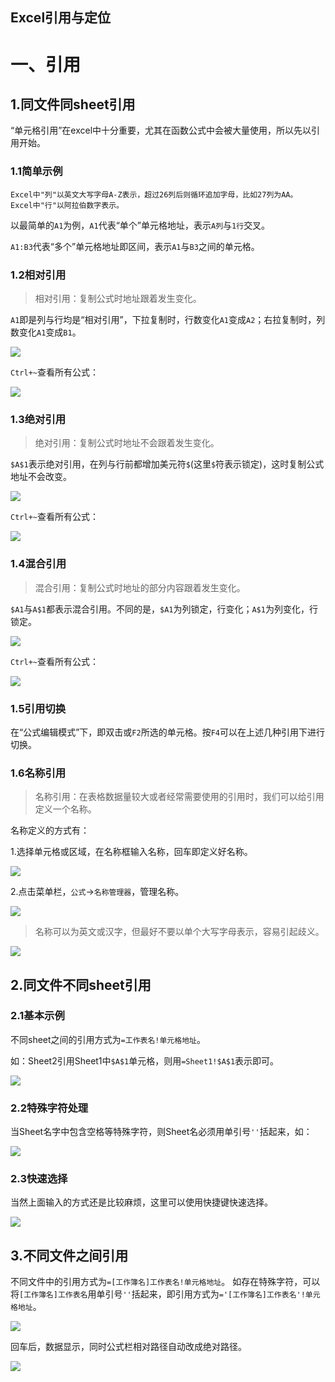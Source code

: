 Excel引用与定位
--------------

# 一、引用

## 1.同文件同sheet引用

“单元格引用”在excel中十分重要，尤其在函数公式中会被大量使用，所以先以引用开始。
    
### 1.1简单示例

    Excel中"列"以英文大写字母A-Z表示，超过26列后则循环追加字母，比如27列为AA。
    Excel中"行"以阿拉伯数字表示。

以最简单的`A1`为例，`A1`代表“单个”单元格地址，表示`A列`与`1行`交叉。

`A1:B3`代表“多个”单元格地址即区间，表示`A1`与`B3`之间的单元格。

### 1.2相对引用

> 相对引用：复制公式时地址跟着发生变化。

`A1`即是列与行均是“相对引用”，下拉复制时，行数变化`A1`变成`A2`；右拉复制时，列数变化`A1`变成`B1`。

![](img/相对引用1.png)

`Ctrl+~`查看所有公式：

![](img/相对引用2.png)

### 1.3绝对引用

> 绝对引用：复制公式时地址不会跟着发生变化。

`$A$1`表示绝对引用，在列与行前都增加美元符`$`(这里`$`符表示锁定)，这时复制公式地址不会改变。

![](img/绝对引用1.png)

`Ctrl+~`查看所有公式：

![](img/绝对引用2.png)

### 1.4混合引用

> 混合引用：复制公式时地址的部分内容跟着发生变化。

`$A1`与`A$1`都表示混合引用。不同的是，`$A1`为列锁定，行变化；`A$1`为列变化，行锁定。

![](img/混合引用1.png)

`Ctrl+~`查看所有公式：

![](img/混合引用2.png)

### 1.5引用切换

在“公式编辑模式”下，即双击或`F2`所选的单元格。按`F4`可以在上述几种引用下进行切换。

### 1.6名称引用

> 名称引用：在表格数据量较大或者经常需要使用的引用时，我们可以给引用定义一个名称。

名称定义的方式有：

1.选择单元格或区域，在名称框输入名称，回车即定义好名称。

![](img/定义名称1.png)

2.点击菜单栏，`公式`→`名称管理器`，管理名称。

![](img/定义名称2.png)

> 名称可以为英文或汉字，但最好不要以单个大写字母表示，容易引起歧义。

![](img/名称规则.png)

## 2.同文件不同sheet引用

### 2.1基本示例

不同sheet之间的引用方式为`=工作表名!单元格地址`。

如：Sheet2引用Sheet1中`$A$1`单元格，则用`=Sheet1!$A$1`表示即可。

![](img/不同Sheet引用1.png)

### 2.2特殊字符处理

当Sheet名字中包含空格等特殊字符，则Sheet名必须用单引号`''`括起来，如：

![](img/不同Sheet引用2.png)

### 2.3快速选择

当然上面输入的方式还是比较麻烦，这里可以使用快捷键快速选择。

![](img/Sheet快速选择.gif)

## 3.不同文件之间引用

不同文件中的引用方式为`=[工作簿名]工作表名!单元格地址`。
如存在特殊字符，可以将`[工作簿名]工作表名`用单引号`''`括起来，即引用方式为`='[工作簿名]工作表名'!单元格地址`。

![](img/不同文件引用1.png)

回车后，数据显示，同时公式栏相对路径自动改成绝对路径。

![](img/不同文件引用2.png)
